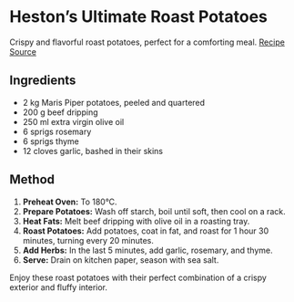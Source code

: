 # Heston’s Ultimate Roast Potatoes

Crispy and flavorful roast potatoes, perfect for a comforting meal. [Recipe Source](https://www.reddit.com/r/FoodPorn/comments/rufyy8/woke_up_with_craving_for_roast_potatoes/)

## Ingredients

- 2 kg Maris Piper potatoes, peeled and quartered
- 200 g beef dripping
- 250 ml extra virgin olive oil
- 6 sprigs rosemary
- 6 sprigs thyme
- 12 cloves garlic, bashed in their skins

## Method

1. **Preheat Oven:** To 180°C.
2. **Prepare Potatoes:** Wash off starch, boil until soft, then cool on a rack.
3. **Heat Fats:** Melt beef dripping with olive oil in a roasting tray.
4. **Roast Potatoes:** Add potatoes, coat in fat, and roast for 1 hour 30 minutes, turning every 20 minutes.
5. **Add Herbs:** In the last 5 minutes, add garlic, rosemary, and thyme.
6. **Serve:** Drain on kitchen paper, season with sea salt.

Enjoy these roast potatoes with their perfect combination of a crispy exterior and fluffy interior.
